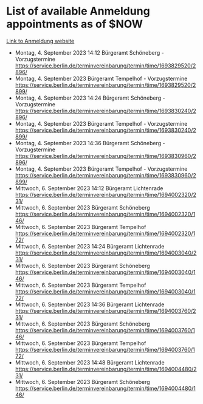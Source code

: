 # List of available Anmeldung appointments as of $NOW
[Link to Anmeldung website](https://service.berlin.de/terminvereinbarung/termin/tag.php?termin=1&anliegen[]=120686&dienstleisterlist=122210,122217,327316,122219,327312,122227,327314,122231,327346,122243,327348,122254,122252,329742,122260,329745,122262,329748,122271,327278,122273,327274,122277,327276,330436,122280,327294,122282,327290,122284,327292,122291,327270,122285,327266,122286,327264,122296,327268,150230,329760,122297,327286,122294,327284,122312,329763,122314,329775,122304,327330,122311,327334,122309,327332,317869,122281,327352,122279,329772,122283,122276,327324,122274,327326,122267,329766,122246,327318,122251,327320,122257,327322,122208,327298,122226,327300&herkunft=http%3A%2F%2Fservice.berlin.de%2Fdienstleistung%2F120686%2F)
- Montag, 4. September 2023 14:12 Bürgeramt Schöneberg - Vorzugstermine https://service.berlin.de/terminvereinbarung/termin/time/1693829520/2896/
- Montag, 4. September 2023  Bürgeramt Tempelhof - Vorzugstermine https://service.berlin.de/terminvereinbarung/termin/time/1693829520/2899/
- Montag, 4. September 2023 14:24 Bürgeramt Schöneberg - Vorzugstermine https://service.berlin.de/terminvereinbarung/termin/time/1693830240/2896/
- Montag, 4. September 2023  Bürgeramt Tempelhof - Vorzugstermine https://service.berlin.de/terminvereinbarung/termin/time/1693830240/2899/
- Montag, 4. September 2023 14:36 Bürgeramt Schöneberg - Vorzugstermine https://service.berlin.de/terminvereinbarung/termin/time/1693830960/2896/
- Montag, 4. September 2023  Bürgeramt Tempelhof - Vorzugstermine https://service.berlin.de/terminvereinbarung/termin/time/1693830960/2899/
- Mittwoch, 6. September 2023 14:12 Bürgeramt Lichtenrade https://service.berlin.de/terminvereinbarung/termin/time/1694002320/231/
- Mittwoch, 6. September 2023  Bürgeramt Schöneberg https://service.berlin.de/terminvereinbarung/termin/time/1694002320/146/
- Mittwoch, 6. September 2023  Bürgeramt Tempelhof https://service.berlin.de/terminvereinbarung/termin/time/1694002320/172/
- Mittwoch, 6. September 2023 14:24 Bürgeramt Lichtenrade https://service.berlin.de/terminvereinbarung/termin/time/1694003040/231/
- Mittwoch, 6. September 2023  Bürgeramt Schöneberg https://service.berlin.de/terminvereinbarung/termin/time/1694003040/146/
- Mittwoch, 6. September 2023  Bürgeramt Tempelhof https://service.berlin.de/terminvereinbarung/termin/time/1694003040/172/
- Mittwoch, 6. September 2023 14:36 Bürgeramt Lichtenrade https://service.berlin.de/terminvereinbarung/termin/time/1694003760/231/
- Mittwoch, 6. September 2023  Bürgeramt Schöneberg https://service.berlin.de/terminvereinbarung/termin/time/1694003760/146/
- Mittwoch, 6. September 2023  Bürgeramt Tempelhof https://service.berlin.de/terminvereinbarung/termin/time/1694003760/172/
- Mittwoch, 6. September 2023 14:48 Bürgeramt Lichtenrade https://service.berlin.de/terminvereinbarung/termin/time/1694004480/231/
- Mittwoch, 6. September 2023  Bürgeramt Schöneberg https://service.berlin.de/terminvereinbarung/termin/time/1694004480/146/
